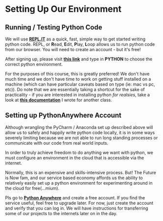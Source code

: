 # Setting Up Our Environment

## Running / Testing Python Code

We will use **[REPL.IT](https://repl.it/)** as a quick, fast, simple way to get started writing python code. REPL, or **R**ead, **E**dit, **P**lay, **L**oop allows us to run python code from our browser. You will need to create an account - but it's free!

After signing up, please visit **[this link](https://repl.it/languages)** and type in **PYTHON** to choose the correct python environment.

For the purposes of this course, this is greatly preferred! We don't have much time and we don't have time to work on getting stuff installed on a machine (which can have particular caveats based on type (ie: mac vs pc, etc)). Do note that we are essentially taking a shortcut for the sake of practicality - if you are interested in installing python *for realsies*, take a look at **[this documentation](https://github.com/mottaquikarim/PythonBootcamp/tree/master/Setting_Up_Our_Environment)** I wrote for another class.


## Setting up PythonAnywhere Account

Although wrangling the PyCharm / Anaconda set up described above will allow us to safely and happily write python code locally, it is in some ways severely limiting because we are not able to run long standing processes or communicate with our code from real world inputs.

In order to truly achieve freedom to do anything we want with python, we must configure an environment in the cloud that is accessible via the internet.

Normally, this is an expensive and skills-intensive process. But! The Future is Now fam, and our service based economy affords us the ability to relatively easily set up a python environment for experimenting around in the cloud for free(...mium).

Pls go to **[Python Anywhere](https://www.pythonanywhere.com/)** and create a free account. If you find the service useful, feel free to upgrade later. For now, just create the account and verify that you can log in. We will have instructions for transferring some of our projects to the internets later on in the day.

